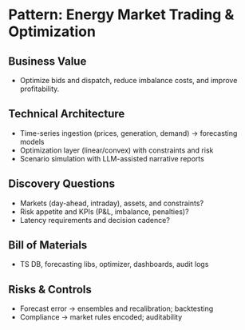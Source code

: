 # Pattern: Energy Market Trading & Optimization

## Business Value
- Optimize bids and dispatch, reduce imbalance costs, and improve profitability.

## Technical Architecture
- Time-series ingestion (prices, generation, demand) → forecasting models
- Optimization layer (linear/convex) with constraints and risk
- Scenario simulation with LLM-assisted narrative reports

## Discovery Questions
- Markets (day-ahead, intraday), assets, and constraints?
- Risk appetite and KPIs (P&L, imbalance, penalties)?
- Latency requirements and decision cadence?

## Bill of Materials
- TS DB, forecasting libs, optimizer, dashboards, audit logs

## Risks & Controls
- Forecast error → ensembles and recalibration; backtesting
- Compliance → market rules encoded; auditability
